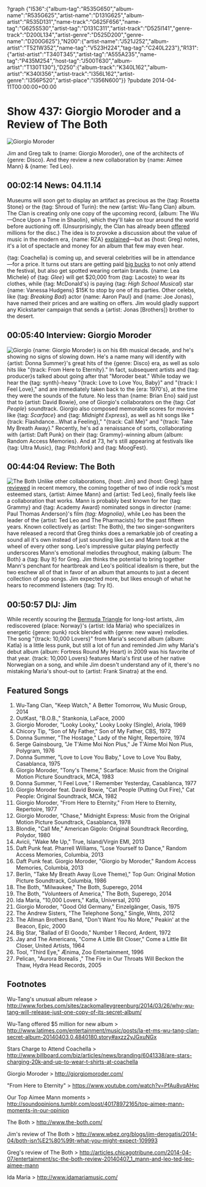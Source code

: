 ?graph {"I536":{"album-tag":"R535G650","album-name":"R535G625","artist-name":"D131G625","album-artist":"R535D131","name-track":"G625F656","name-tag":"G625S530","artist-tag":"D131C311","artist-track":"D525I141","genre-track":"D200L134","artist-genre":"D525D200","genre-name":"D200G625"},"N200":{"artist-name":"J521J252","album-artist":"T521W352","name-tag":"V523H224","tag-tag":"C240L223"},"R131":{"artist-artist":"T340T345","artist-tag":"A555A235","name-tag":"P435M254","host-tag":"J500T630","album-artist":"T130T130"},"D250":{"album-track":"K340L162","album-artist":"K340I356","artist-track":"I356L162","artist-genre":"I356P520","artist-place":"I356N600"}}
?pubdate 2014-04-11T00:00:00+00:00

# Show 437: Giorgio Moroder and a Review of The Both

![Giorgio Moroder](http://static.soundopinions.org/images/2014/moroder_web.jpg)

Jim and Greg talk to {name: Giorgio Moroder}, one of the architects of {genre: Disco}. And they review a new collaboration by {name: Aimee Mann} & {name: Ted Leo}. 


## 00:02:14 News: 04.11.14 
Museums will soon get to display an artifact as precious as the {tag: Rosetta Stone} or the {tag: Shroud of Turin}: the new {artist: Wu-Tang Clan} album. The Clan is creating only one copy of the upcoming record, {album: The Wu—Once Upon a Time in Shaolin}, which they'll take on tour around the world before auctioning off. (Unsurprisingly, the Clan has already been [offered](http://www.latimes.com/entertainment/music/posts/la-et-ms-wu-tang-clan-secret-album-20140403,0,4840180.story#axzz2yJGxuNGx) millions for the disc.) The idea is to provoke a discussion about the value of music in the modern era, {name: RZA} [explained](http://www.forbes.com/sites/zackomalleygreenburg/2014/03/26/why-wu-tang-will-release-just-one-copy-of-its-secret-album/)—but as {host: Greg} notes, it's a lot of spectacle and money for an album that few may even hear.

{tag: Coachella} is coming up, and several celebrities will be in attendance—for a price. It turns out stars are getting paid [big bucks](http://www.billboard.com/biz/articles/news/branding/6041338/are-stars-charging-20k-and-up-to-wear-t-shirts-at-coachella) to not only attend the festival, but also get spotted wearing certain brands. {name: Lea Michele} of {tag: *Glee*} will get $20,000 from {tag: Lacoste} to wear its clothes, while {tag: McDonald's} is paying {tag: *High School Musical*} star {name: Vanessa Hudgens} $15K to stop by one of its parties. Other celebs, like {tag: *Breaking Bad*} actor {name: Aaron Paul} and {name: Joe Jonas}, have named their prices and are waiting on offers. Jim would gladly support any Kickstarter campaign that sends a {artist: Jonas [Brothers]} brother to the desert.

## 00:05:40 Interview: Giorgio Moroder
![Giorgio](http://static.soundopinions.org/images/2014/giorgio2.jpg)
{name: Giorgio Moroder} is on his 6th musical decade, and he's showing no signs of slowing down. He's a name many will identify with {artist: Donna Summer}'s great hits of the {genre: Disco} era, as well as solo hits like "{track: From Here to Eternity}." In fact, subsequent artists and {tag: producer}s talked about going after that "Moroder beat." While today we hear the {tag: synth}-heavy "{track: Love to Love You, Baby}" and "{track: I Feel Love}," and are immediately taken back to the {era: 1970's}, at the time they were the sounds of the future. No less than {name: Brian Eno} said just that to {artist: David Bowie}, one of Giorgio's collaborators on the {tag: *Cat People*} soundtrack. Giorgio also composed memorable scores for movies like {tag: *Scarface*} and {tag: *Midnight Express*}, as well as hit songs like "{track: Flashdance...What a Feeling}," "{track: Call Me}" and "{track: Take My Breath Away}." Recently, he's ad a renaissance of sorts, collaborating with {artist: Daft Punk} on their {tag: Grammy}-winning album {album: Random Access Memories}. And at 73, he's still appearing at festivals like {tag: Ultra Music}, {tag: Pitchfork} and {tag: MoogFest}. 


## 00:44:04 Review: The Both
![The Both](http://is3.mzstatic.com/image/thumb/Music/v4/e0/6c/73/e06c7318-b5d1-b39c-d028-fc3bba901a45/source/600x600bb.jpg "819971800/819971722")
Unlike other collaborations, {host: Jim} and {host: Greg} [have](show/421/review/billiejoearmstrongnorahjones) [reviewed](show/410/review/elviscostellotheroots) in recent memory, the coming together of two of indie rock's most esteemed stars, {artist: Aimee Mann} and {artist: Ted Leo}, finally feels like a collaboration that works. Mann is probably best known for her {tag: Grammy} and {tag: Academy Award} nominated songs in director {name: Paul Thomas Anderson}'s film *{tag: Magnolia}*, while Leo has been the leader of the {artist: Ted Leo and The Pharmacists} for the past fifteen years. Known collectively as {artist: The Both}, the two singer-songwriters have released a record that Greg thinks does a remarkable job of creating a sound all it's own instead of just sounding like Leo and Mann took at the wheel of every other song. Leo's impressive guitar playing perfectly underscores Mann's emotional melodies throughout, making {album: The Both} a {tag: Buy It} for Greg. Jim thinks the potential to bring together Mann's penchant for heartbreak and Leo's political idealism is there, but the two eschew all of that in favor of an album that amounts to just a decent collection of pop songs. Jim expected more, but likes enough of what he hears to recommend listeners {tag: Try It}. 


## 00:50:57 DIJ: Jim
While recently scouring the [Bermuda Triangle](show/426)  for long-lost artists, Jim rediscovered {place: Norway}'s {artist: Ida Maria} who specializes in energetic {genre: punk} rock blended with {genre: new wave} melodies. The song "{track: 10,000 Lovers}" from Maria's second album {album: Katla} is a little less punk, but still a lot of fun and reminded Jim why Maria's debut album {album: Fortress Round My Heart} in 2009 was his favorite of that year. {track: 10,000 Lovers} features Maria's first use of her native Norwegian on a song, and while Jim doesn't understand any of it, there's no mistaking Maria's shout-out to {artist: Frank Sinatra} at the end. 

## Featured Songs
1. Wu-Tang Clan, "Keep Watch," A Better Tomorrow, Wu Music Group, 2014
1. OutKast, "B.O.B.," Stankonia, LaFace, 2000
1. Giorgio Moroder, "Looky Looky," Looky Looky (Single), Ariola, 1969
1. Chicory Tip, "Son of My Father," Son of My Father, CBS, 1972
1. Donna Summer, "The Hostage," Lady of the Night, Repertoire, 1974
1. Serge Gainsbourg, "Je T'Aime Moi Non Plus," Je T'Aime Moi Non Plus, Polygram, 1976
1. Donna Summer, "Love to Love You Baby," Love to Love You Baby, Casablanca, 1975
1. Giorgio Moroder, "Tony's Theme," Scarface: Music from the Original Motion Picture Soundtrack, MCA, 1983
1. Donna Summer, "I Feel Love," I Remember Yesterday, Casablanca, 1977
1. Giorgio Moroder feat. David Bowie, "Cat People (Putting Out Fire)," Cat People: Original Soundtrack, MCA, 1982
1. Giorgio Moroder, "From Here to Eternity," From Here to Eternity, Repertoire, 1977
1. Giorgio Moroder, "Chase," Midnight Express: Music from the Original Motion Picture Soundtrack, Casablanca, 1978
1. Blondie, "Call Me," American Gigolo: Original Soundtrack Recording, Polydor, 1980
1. Avicii, "Wake Me Up," True, Island/Virgin EMI, 2013
1. Daft Punk feat. Pharrell Williams, "Lose Yourself to Dance," Random Access Memories, Columbia, 2013
1. Daft Punk feat. Giorgio Moroder, "Giorgio by Moroder," Random Access Memories, Columbia, 2013
1. Berlin, "Take My Breath Away (Love Theme)," Top Gun: Original Motion Picture Soundtrack, Columbia, 1986
1. The Both, "Milwaukee," The Both, Superego, 2014
1. The Both, "Volunteers of America," The Both, Superego, 2014
1. Ida Maria, "10,000 Lovers," Katla, Universal, 2010 
1. Giorgio Moroder, "Good Old Germany," Einzelgänger, Oasis, 1975
1. The Andrew Sisters, "The Telephone Song," Single, Wnts, 2012 
1. The Allman Brothers Band, "Don't Want You No More," Peakin' at the Beacon, Epic, 2000
1. Big Star, "Ballad of El Goodo," Number 1 Record, Ardent, 1972
1. Jay and The Americans, "Come A Little Bit Closer," Come a Little Bit Closer, United Artists, 1964
1. Tool, "Third Eye," Ænima, Zoo Entertainment, 1996
1. Pelican, "Aurora Borealis ," The Fire in Our Throats Will Beckon the Thaw, Hydra Head Records, 2005


## Footnotes

Wu-Tang's unusual album release > http://www.forbes.com/sites/zackomalleygreenburg/2014/03/26/why-wu-tang-will-release-just-one-copy-of-its-secret-album/

Wu-Tang offered $5 million for new album > http://www.latimes.com/entertainment/music/posts/la-et-ms-wu-tang-clan-secret-album-20140403,0,4840180.story#axzz2yJGxuNGx

Stars Charge to Attend Coachella > http://www.billboard.com/biz/articles/news/branding/6041338/are-stars-charging-20k-and-up-to-wear-t-shirts-at-coachella

Giorgio Moroder > http://giorgiomoroder.com/

"From Here to Eternity" > https://www.youtube.com/watch?v=PfAu8vqAHxc

Our Top Aimee Mann moments > http://soundopinions.tumblr.com/post/40178972165/top-aimee-mann-moments-in-our-opinion

The Both > http://www.the-both.com/

Jim's review of The Both > http://www.wbez.org/blogs/jim-derogatis/2014-04/both-isn%E2%80%99t-what-you-might-expect-109993

Greg's review of The Both > http://articles.chicagotribune.com/2014-04-07/entertainment/sc-the-both-review-20140407_1_mann-and-leo-ted-leo-aimee-mann

Ida Maria > http://www.idamariamusic.com/